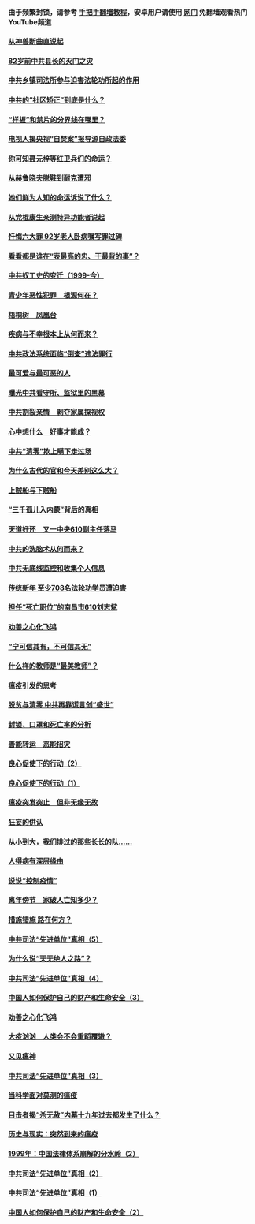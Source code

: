 #### 由于频繁封锁，请参考 [手把手翻墙教程](https://github.com/gfw-breaker/guides/wiki/)，安卓用户请使用 [网门](https://github.com/gfw-breaker/nogfw/blob/master/dl.md?t=04130501) 免翻墙观看热门YouTube频道 

#### [从神兽断曲直说起](../pages/19/423201.md?t=04130501) 

#### [82岁前中共县长的灭门之灾](../pages/19/423055.md?t=04130501) 

#### [中共乡镇司法所参与迫害法轮功所起的作用](../pages/19/423064.md?t=04130501) 

#### [中共的“社区矫正”到底是什么？](../pages/19/422870.md?t=04130501) 

#### [“样板”和禁片的分界线在哪里？](../pages/19/422704.md?t=04130501) 

#### [电视人揭央视“自焚案”报导源自政法委](../pages/19/422770.md?t=04130501) 

#### [你可知聂元梓等红卫兵们的命运？](../pages/19/422848.md?t=04130501) 

#### [从赫鲁晓夫脱鞋到耐克遭邪](../pages/19/422826.md?t=04130501) 

#### [她们鲜为人知的命运诉说了什么？](../pages/19/422754.md?t=04130501) 

#### [从党棍康生亲测特异功能者说起](../pages/19/422657.md?t=04130501) 

#### [忏悔六大罪 92岁老人卧病嘱写罪过碑](../pages/19/422750.md?t=04130501) 

#### [看看都是谁在“表最高的忠、干最背的事”？](../pages/19/422703.md?t=04130501) 

#### [中共奴工史的变迁（1999-今）](../pages/19/422656.md?t=04130501) 

#### [青少年恶性犯罪　根源何在？](../pages/19/422449.md?t=04130501) 

#### [梧桐树　凤凰台](../pages/19/422442.md?t=04130501) 

#### [疾病与不幸根本上从何而来？](../pages/19/422438.md?t=04130501) 

#### [中共政法系统面临“倒查”违法罪行](../pages/19/422497.md?t=04130501) 

#### [最可爱与最可恶的人](../pages/19/422448.md?t=04130501) 

#### [曝光中共看守所、监狱里的黑幕](../pages/19/422390.md?t=04130501) 

#### [中共割裂亲情　剥夺家属探视权](../pages/19/422364.md?t=04130501) 

#### [心中想什么　好事才能成？](../pages/19/422318.md?t=04130501) 

#### [中共“清零”欺上瞒下走过场](../pages/19/422306.md?t=04130501) 

#### [为什么古代的官和今天差别这么大？](../pages/19/422228.md?t=04130501) 

#### [上贼船与下贼船](../pages/19/422276.md?t=04130501) 

#### [“三千孤儿入内蒙”背后的真相](../pages/19/422229.md?t=04130501) 

#### [天道好还　又一中央610副主任落马](../pages/19/422155.md?t=04130501) 

#### [中共的洗脑术从何而来？](../pages/19/422154.md?t=04130501) 

#### [中共无底线监控和收集个人信息](../pages/19/422039.md?t=04130501) 

#### [传统新年 至少708名法轮功学员遭迫害](../pages/19/421946.md?t=04130501) 

#### [担任“死亡职位”的南昌市610刘志斌](../pages/19/421957.md?t=04130501) 

#### [劝善之心化飞鸿](../pages/19/421164.md?t=04130501) 

#### [“宁可信其有，不可信其无”](../pages/19/421691.md?t=04130501) 

#### [什么样的教师是“最美教师”？](../pages/19/421755.md?t=04130501) 

#### [瘟疫引发的思考](../pages/19/421594.md?t=04130501) 

#### [脱贫与清零 中共再靠谎言创“盛世”](../pages/19/421590.md?t=04130501) 

#### [封锁、口罩和死亡率的分析](../pages/19/421495.md?t=04130501) 

#### [善能转运　恶能招灾](../pages/19/421334.md?t=04130501) 

#### [良心促使下的行动（2）](../pages/19/421361.md?t=04130501) 

#### [良心促使下的行动（1）](../pages/19/421302.md?t=04130501) 

#### [瘟疫突发突止　但非无缘无故](../pages/19/421281.md?t=04130501) 

#### [狂妄的供认](../pages/19/421199.md?t=04130501) 

#### [从小到大，我们排过的那些长长的队……](../pages/19/421243.md?t=04130501) 

#### [人得病有深层缘由](../pages/19/420864.md?t=04130501) 

#### [说说“控制疫情”](../pages/19/420831.md?t=04130501) 

#### [离年傍节　家破人亡知多少？](../pages/19/420563.md?t=04130501) 

#### [措施错施  路在何方？](../pages/19/420076.md?t=04130501) 

#### [中共司法“先进单位”真相（5）](../pages/19/419453.md?t=04130501) 

#### [为什么说“天无绝人之路”？](../pages/19/419618.md?t=04130501) 

#### [中共司法“先进单位”真相（4）](../pages/19/419452.md?t=04130501) 

#### [中国人如何保护自己的财产和生命安全（3）](../pages/19/419405.md?t=04130501) 

#### [劝善之心化飞鸿](../pages/19/418758.md?t=04130501) 

#### [大疫汹汹　人类会不会重蹈覆辙？](../pages/19/419691.md?t=04130501) 

#### [又见瘟神](../pages/19/419225.md?t=04130501) 

#### [中共司法“先进单位”真相（3）](../pages/19/419451.md?t=04130501) 

#### [当科学面对莫测的瘟疫](../pages/19/419625.md?t=04130501) 

#### [目击者揭“杀无赦”内幕十九年过去都发生了什么？](../pages/19/419617.md?t=04130501) 

#### [历史与现实：突然到来的瘟疫](../pages/19/419619.md?t=04130501) 

#### [1999年：中国法律体系崩解的分水岭（2）](../pages/19/419455.md?t=04130501) 

#### [中共司法“先进单位”真相（2）](../pages/19/419450.md?t=04130501) 

#### [中共司法“先进单位”真相（1）](../pages/19/419449.md?t=04130501) 

#### [中国人如何保护自己的财产和生命安全（2）](../pages/19/419404.md?t=04130501) 

